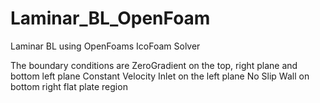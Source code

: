 # Laminar_BL_OpenFoam
Laminar BL using OpenFoams IcoFoam Solver

The boundary conditions are 
ZeroGradient on the top, right plane and bottom left plane
Constant Velocity Inlet on the left plane
No Slip Wall on bottom right flat plate region
